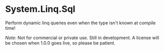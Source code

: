 # System.Linq.Sql
Perform dynamic linq queries even when the type isn't known at compile time!

*Note*: Not for commercial or private use. Still in development. A license will be chosen when 1.0.0 goes live, so please be patient.
